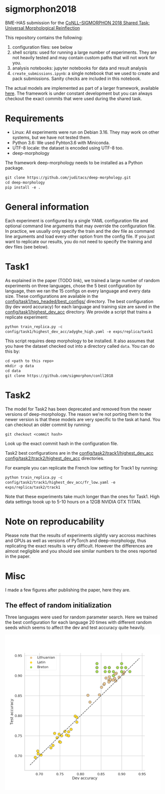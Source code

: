 # sigmorphon2018

BME-HAS submission for the [CoNLL–SIGMORPHON 2018 Shared Task: Universal Morphological Reinflection](https://sigmorphon.github.io/sharedtasks/2018/) 

This repository contains the following:

1. configuration files: see below
2. shell scripts: used for running a large number of experiments. They are not
   heavily tested and may contain custom paths that will not work for you.
3. analysis notebooks: jupyter notebooks for data and result analysis
4. `create_submissions.ipynb`: a single notebook that we used to create and
   pack submissions. Sanity checks are included in this notebook.

The actual models are implemented as part of a larger framework, available
[here](https://github.com/juditacs/deep-morphology). The framework is under
constant development but you can always checkout the exact commits that were
used during the shared task.

# Requirements

- Linux: All experiments were run on Debian 3.16. They may work on other systems, but we
have not tested them.
- Python 3.6: We used Pyhton3.6 with Miniconda.
- UTF-8 locale: the dataset is encoded using UTF-8 too.
- deep-morphology

The framework deep-morphology needs to be installed as a Python package.

    git clone https://github.com/juditacs/deep-morphology.git
    cd deep-morphology
    pip install -e .


# General information

Each experiment is configured by a single YAML configuration file and optional
command line arguments that may override the configuration file. In practice,
we usually only specify the train and the dev file as command line arguments
and load every other option from the config file. If you just want to replicate
our results, you do not need to specify the training and dev files (see below).

# Task1

As explained in the paper (TODO link), we trained a large number of random
experiments on three languages, chose the 5 best configuration by language,
then we ran the 15 configs on every language and every data size. These
configurations are available in the
[config/task1/two_headed/best_configs/](https://github.com/juditacs/sigmorphon2018/tree/master/config/task1/two_headed/best_configs)
directory. The best configuration (by dev word accuracy) for each language and
training size are saved in the
[config/task1/highest_dev_acc](https://github.com/juditacs/sigmorphon2018/tree/master/config/task1/highest_dev_acc)
directory. We provide a script that trains a replicate experiment:

    python train_replica.py -c config/task1/highest_dev_acc/adyghe_high.yaml -e exps/replica/task1

This script requires deep morphology to be installed. It also assumes that you
have the dataset checked out into a directory called `data`. You can do this
by:

    cd <path to this repo>
    mkdir -p data
    cd data
    git clone https://github.com/sigmorphon/conll2018

# Task2

The model for Task2 has been deprecated and removed from the newer versions of
deep-morphology. The reason we're not porting them to the newer version is that
these models are very specific to the task at hand.
You can checkout an older commit by running:

    git checkout <commit hash>

Look up the exact commit hash in the configuration file.

Task2 best configurations are in the
[config/task2/track1/highest_dev_acc](https://github.com/juditacs/sigmorphon2018/tree/master/config/task2/track1/highest_dev_acc)
[config/task2/track2/highest_dev_acc](https://github.com/juditacs/sigmorphon2018/tree/master/config/task2/track2/highest_dev_acc)
directories.

For example you can replicate the French low setting for Track1 by running:

    python train_replica.py -c config/task2/track1/highest_dev_acc/fr_low.yaml -e exps/replica/task2/track1

Note that these experiments take much longer than the ones for Task1. High data
settings toook up to 5-10 hours on a 12GB NVIDIA GTX TITAN.

# Note on reproducability

Please note that the results of experiments slightly vary accross machines and
GPUs as well as versions of PyTorch and deep-morphology, thus replicating the
exact results is very difficult. However the differences are almost negligible
and you should see similar numbers to the ones reported in the paper.

# Misc

I made a few figures after publishing the paper, here they are.

## The effect of random initialization

Three languages were used for random parameter search. Here we trained the best
configuration for each language 20 times with different random seeds which
seems to affect the dev and test accuracy quite heavily.

![Seed](fig/task1_seed.png)
